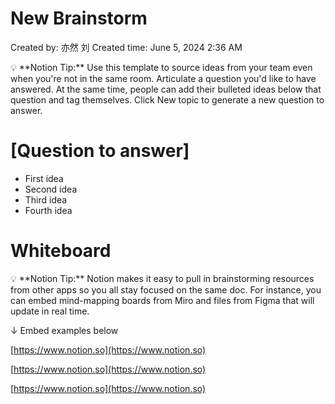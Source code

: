 # New Brainstorm

Created by: 亦然 刘
Created time: June 5, 2024 2:36 AM

<aside>
💡 **Notion Tip:** Use this template to source ideas from your team even when you're not in the same room. Articulate a question you'd like to have answered. At the same time, people can add their bulleted ideas below that question and tag themselves. Click New topic to generate a new question to answer.

</aside>

# [Question to answer]

- First idea
- Second idea
- Third idea
- Fourth idea

# Whiteboard

<aside>
💡 **Notion Tip:** Notion makes it easy to pull in brainstorming resources from other apps so you all stay focused on the same doc. For instance, you can embed mind-mapping boards from Miro and files from Figma that will update in real time.

</aside>

↓ Embed examples below

[https://www.notion.so](https://www.notion.so)

[https://www.notion.so](https://www.notion.so)

[https://www.notion.so](https://www.notion.so)